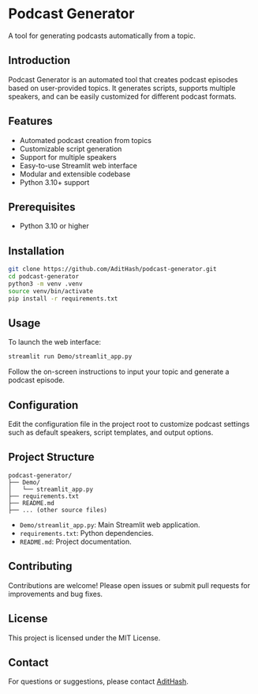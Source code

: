 # Podcast Generator

A tool for generating podcasts automatically from a topic.

## Introduction

Podcast Generator is an automated tool that creates podcast episodes based on user-provided topics. It generates scripts, supports multiple speakers, and can be easily customized for different podcast formats.

## Features

- Automated podcast creation from topics
- Customizable script generation
- Support for multiple speakers
- Easy-to-use Streamlit web interface
- Modular and extensible codebase
- Python 3.10+ support

## Prerequisites

- Python 3.10 or higher

## Installation

```bash
git clone https://github.com/AditHash/podcast-generator.git
cd podcast-generator
python3 -m venv .venv
source venv/bin/activate
pip install -r requirements.txt
```

## Usage

To launch the web interface:

```bash
streamlit run Demo/streamlit_app.py
```

Follow the on-screen instructions to input your topic and generate a podcast episode.

## Configuration

Edit the configuration file in the project root to customize podcast settings such as default speakers, script templates, and output options.

## Project Structure

```
podcast-generator/
├── Demo/
│   └── streamlit_app.py
├── requirements.txt
├── README.md
├── ... (other source files)
```

- `Demo/streamlit_app.py`: Main Streamlit web application.
- `requirements.txt`: Python dependencies.
- `README.md`: Project documentation.

## Contributing

Contributions are welcome! Please open issues or submit pull requests for improvements and bug fixes.

## License

This project is licensed under the MIT License.

## Contact

For questions or suggestions, please contact [AditHash](https://github.com/AditHash).


